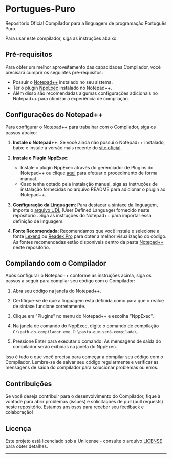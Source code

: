 # Portugues-Puro
Repositório Oficial Compilador para a linguagem de programação Português Puro.

Para usar este compilador, siga as instruções abaixo:

## Pré-requisitos

Para obter um melhor aproveitamento das capacidades Compilador, você precisará cumprir os seguintes pré-requisitos:

- Possuir o [Notepad++](https://notepad-plus-plus.org/) instalado no seu sistema.
- Ter o plugin [NppExec](https://github.com/d0vgan/nppexec) instalado no Notepad++.
- Além disso são recomendadas algumas configurações adicionais no Notepad++ para otimizar a experiência de compilação.

## Configurações do Notepad++

Para configurar o Notepad++ para trabalhar com o Compilador, siga os passos abaixo:

1. **Instale o Notepad++**: Se você ainda não possui o Notepad++ instalado, baixe e instale a versão mais recente do [site oficial](https://notepad-plus-plus.org/downloads/).

2. **Instale o Plugin NppExec**:
   - Instale o plugin NppExec através do gerenciador de Plugins do Notepad++ ou clique [aqui](https://github.com/d0vgan/nppexec/releases) para efetuar o procedimento de forma manual.
   - Caso tenha optado pela instalação manual, siga as instruções de instalação fornecidas no arquivo README  para adicionar o plugin ao Notepad++.

3. **Configuração da Linguagem**: Para destacar a sintaxe da linguagem, importe o [arquivo UDL](https://github.com/elenderg/Portugues-Puro/blob/main/Notepad%2B%2B/CEL.xml) (User Defined Language) fornecido neste repositório . Siga as instruções do Notepad++ para importar essa definição de linguagem.

4. **Fonte Recomendada**: Recomendamos que você instale e selecione a fonte [Lexend](https://github.com/elenderg/Portugues-Puro/blob/main/Notepad%2B%2B/Lexend.zip) ou [Readex Pro](https://github.com/elenderg/Portugues-Puro/blob/main/Notepad%2B%2B/Readex%20Pro.zip) para obter a melhor visualização do código. As fontes recomendadas estão disponíveis dentro da pasta [Notepad++](https://github.com/elenderg/Portugues-Puro/tree/main/Notepad%2B%2B) neste repositório.

## Compilando com o Compilador

Após configurar o Notepad++ conforme as instruções acima, siga os passos a seguir para compilar seu código com o Compilador:

1. Abra seu código na janela do Notepad++.

2. Certifique-se de que a linguagem está definida como para que o realce de sintaxe funcione corretamente.

3. Clique em "Plugins" no menu do Notepad++ e escolha "NppExec".

4. Na janela de comando do NppExec, digite o comando de compilação `C:\path-do-compilador.exe C:\pasta-que-será-compilada\`.

5. Pressione Enter para executar o comando. As mensagens de saída do compilador serão exibidas na janela do NppExec.

Isso é tudo o que você precisa para começar a compilar seu código com o Compilador. Lembre-se de salvar seu código regularmente e verificar as mensagens de saída do compilador para solucionar problemas ou erros.

## Contribuições

Se você deseja contribuir para o desenvolvimento do Compilador, fique à vontade para abrir problemas (issues) e solicitações de pull (pull requests) neste repositório. Estamos ansiosos para receber seu feedback e colaboração!

## Licença

Este projeto está licenciado sob a Unlicense - consulte o arquivo [LICENSE](LICENSE) para obter detalhes.

---

